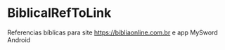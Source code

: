 # BiblicalRefToLink
Referencias bíblicas para site https://bibliaonline.com.br e app MySword Android

